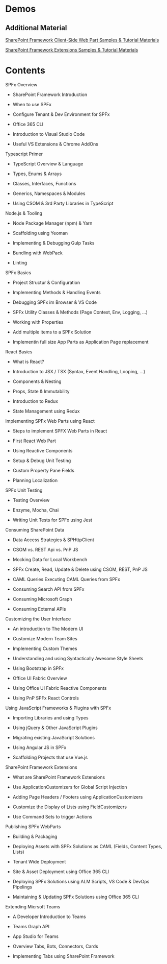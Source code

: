 # Demos

## Additional Material

[SharePoint Framework Client-Side Web Part Samples & Tutorial Materials](https://github.com/SharePoint/sp-dev-fx-webparts)

[SharePoint Framework Extensions Samples & Tutorial Materials](https://github.com/SharePoint/sp-dev-fx-extensions)

# Contents

SPFx Overview

- SharePoint Framework Introduction

- When to use SPFx

- Configure Tenant & Dev Environment for SPFx

- Office 365 CLI

- Introduction to Visual Studio Code

- Useful VS Extensions & Chrome AddOns

Typescript Primer

- TypeScript Overview & Language

- Types, Enums & Arrays

- Classes, Interfaces, Functions

- Generics, Namespaces & Modules

- Using CSOM & 3rd Party Libraries in TypeScript

Node.js & Tooling

- Node Package Manager (npm) & Yarn

- Scaffolding using Yeoman

- Implementing & Debugging Gulp Tasks

- Bundling with WebPack

- Linting

SPFx Basics

- Project Structur & Configuration

- Implementing Methods & Handling Events

- Debugging SPFx im Browser & VS Code

- SPFx Utility Classes & Methods (Page Context, Env, Logging, …)

- Working with Properties

- Add multiple items to a SPFx Solution

- Implementin full size App Parts as Application Page replacement

React Basics

- What is React?

- Introduction to JSX / TSX (Syntax, Event Handling, Looping, …)

- Components & Nesting

- Props, State & Immutability

- Introduction to Redux

- State Management using Redux

Implementing SPFx Web Parts using React

- Steps to implement SPFX Web Parts in React

- First React Web Part

- Using Reactive Components

- Setup & Debug Unit Testing

- Custom Property Pane Fields

- Planning Localization

SPFx Unit Testing

- Testing Overview

- Enzyme, Mocha, Chai

- Writing Unit Tests for SPFx using Jest

Consuming SharePoint Data

- Data Access Strategies & SPHttpClient

- CSOM vs. REST Api vs. PnP JS

- Mocking Data for Local Workbench

- SPFx Create, Read, Update & Delete using CSOM, REST, PnP JS

- CAML Queries Executing CAML Queries from SPFx

- Consuming Search API from SPFx

- Consuming Microsoft Graph

- Consuming External APIs

Customizing the User Interface

- An introduction to The Modern UI

- Customize Modern Team Sites

- Implementing Custom Themes

- Understanding and using Syntactically Awesome Style Sheets

- Using Bootstrap in SPFx

- Office UI Fabric Overview

- Using Office UI Fabric Reactive Components

- Using PnP SPFx React Controls

Using JavaScript Frameworks & Plugins with SPFx

- Importing Libraries and using Types

- Using jQuery & Other JavaScript Plugins

- Migrating existing JavaScript Solutions

- Using Angular JS in SPFx

- Scaffolding Projects that use Vue.js

SharePoint Framework Extensions

- What are SharePoint Framework Extensions

- Use ApplicationCustomizers for Global Script Injection

- Adding Page Headers / Footers using ApplicationCustomizers

- Customize the Display of Lists using FieldCustomizers

- Use Command Sets to trigger Actions

Publishing SPFx WebParts

- Building & Packaging

- Deploying Assets with SPFx Solutions as CAML (Fields, Content Types, Lists)

- Tenant Wide Deployment

- Site & Asset Deployment using Office 365 CLI

- Deploying SPFx Solutions using ALM Scripts, VS Code & DevOps Pipelings

- Maintaining & Updating SPFx Solutions using Office 365 CLI

Extending Micrsoft Teams

- A Developer Introduction to Teams

- Teams Graph API

- App Studio for Teams

- Overview Tabs, Bots, Connectors, Cards

- Implementing Tabs using SharePoint Framework
